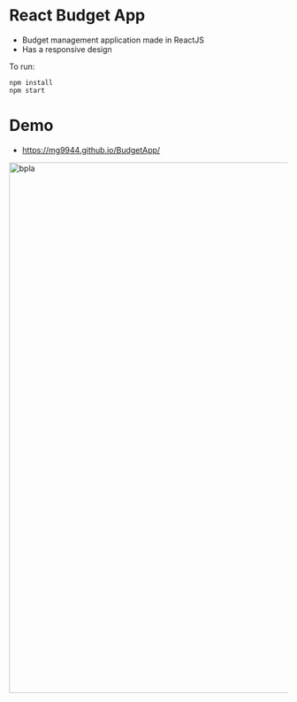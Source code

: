 # React Budget App


* Budget management application made in ReactJS
* Has a responsive design

To run:

```
npm install 
npm start 
```
# Demo
* https://mg9944.github.io/BudgetApp/ 

<img width="959" alt="bpla" src="https://user-images.githubusercontent.com/94039553/161960715-afadc928-a57c-411c-a41e-cdb7eb4bc756.png">

